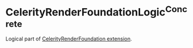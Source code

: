 # CelerityRenderFoundationLogic<sup>Concrete</sup>

Logical part of [CelerityRenderFoundation extension](../Celerity/README.md#celerityrenderfoundation).
